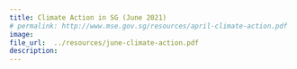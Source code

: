 ```yaml
---  
title: Climate Action in SG (June 2021)  
# permalink: http://www.mse.gov.sg/resources/april-climate-action.pdf
image:  
file_url:  ../resources/june-climate-action.pdf
description:  
---  
```

